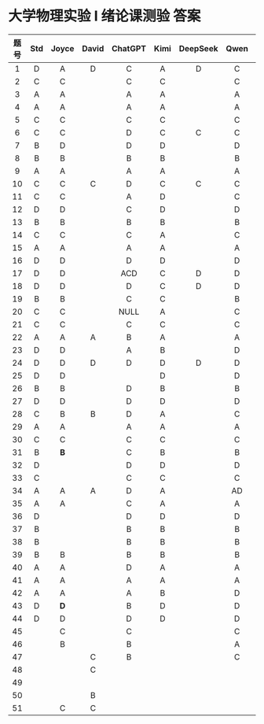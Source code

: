 # 大学物理实验 I 绪论课测验 答案

| 题号 | Std  | Joyce | David | ChatGPT | Kimi | DeepSeek | Qwen | Claude | Llama | Mistral |
| :--: | :--: | :---: | :---: | :-----: | :--: | :------: | :--: | :----: | :---: | :-----: |
|  1   |  D   |   A   |   D   |    C    |  A   |    D     |  C   |   C    |   C   |    C    |
|  2   |  C   |   C   |       |    C    |  C   |          |  C   |        |       |         |
|  3   |  A   |   A   |       |    A    |  A   |          |  A   |        |       |         |
|  4   |  A   |   A   |       |    A    |  A   |          |  A   |        |       |         |
|  5   |  C   |   C   |       |    C    |  C   |          |  C   |        |       |         |
|  6   |  C   |   C   |       |    D    |  C   |    C     |  C   |   D    |   C   |    C    |
|  7   |  B   |   D   |       |    D    |  D   |          |  D   |        |       |         |
|  8   |  B   |   B   |       |    B    |  B   |          |  B   |        |       |         |
|  9   |  A   |   A   |       |    A    |  A   |          |  A   |        |       |         |
|  10  |  C   |   C   |   C   |    D    |  C   |    C     |  C   |   B    |   D   |    C    |
|  11  |  C   |   C   |       |    A    |  D   |          |  C   |        |       |         |
|  12  |  D   |   D   |       |    C    |  D   |          |  D   |        |       |         |
|  13  |  B   |   B   |       |    B    |  B   |          |  B   |        |       |         |
|  14  |  C   |   C   |       |    C    |  A   |          |  C   |        |       |         |
|  15  |  A   |   A   |       |    A    |  A   |          |  A   |        |       |         |
|  16  |  D   |   D   |       |    D    |  D   |          |  D   |        |       |         |
|  17  |  D   |   D   |       |   ACD   |  C   |    D     |  D   |   D    |  BCD  |    D    |
|  18  |  D   |   D   |       |    D    |  C   |    D     |  D   |   A    |   A   |    B    |
|  19  |  B   |   B   |       |    C    |  C   |          |  B   |        |       |         |
|  20  |  C   |   C   |       |  NULL   |  A   |          |  C   |   A    |   B   |    A    |
|  21  |  C   |   C   |       |    C    |  C   |          |  C   |        |       |         |
|  22  |  A   |   A   |   A   |    B    |  A   |          |  A   |        |       |         |
|  23  |  D   |   D   |       |    A    |  B   |          |  D   |   D    |   D   |    D    |
|  24  |  D   |   D   |   D   |    D    |  D   |    D     |  D   |   D    |   D   |    D    |
|  25  |  D   |   D   |       |         |  D   |          |  D   |   A    |       |         |
|  26  |  B   |   B   |       |    D    |  B   |          |  B   |        |       |         |
|  27  |  D   |   D   |       |    D    |  D   |          |  D   |        |       |         |
|  28  |  C   |   B   |   B   |    D    |  A   |          |  C   |   A    |       |         |
|  29  |  A   |   A   |       |    A    |  A   |          |  A   |        |       |         |
|  30  |  C   |   C   |       |    C    |  C   |          |  C   |        |       |         |
|  31  |  B   | **B** |       |    C    |  B   |          |  B   |        |       |         |
|  32  |  D   |       |       |    D    |  D   |          |  D   |        |       |         |
|  33  |  C   |       |       |    C    |  C   |          |  C   |        |       |         |
|  34  |  A   |   A   |   A   |    D    |  A   |          |  AD  |   D    | ABCD  |    B    |
|  35  |  A   |   A   |       |    C    |  A   |          |  A   |        |       |         |
|  36  |  D   |       |       |    D    |  D   |          |  D   |        |       |         |
|  37  |  B   |       |       |    B    |  B   |          |  B   |        |       |         |
|  38  |  B   |       |       |    B    |  B   |          |  B   |        |       |         |
|  39  |  B   |   B   |       |    B    |  B   |          |  B   |        |       |         |
|  40  |  A   |   A   |       |    D    |  A   |          |  A   |        |   B   |    A    |
|  41  |  A   |   A   |       |    A    |  A   |          |  A   |        |       |         |
|  42  |  A   |   A   |       |    A    |  B   |          |  D   |        |       |         |
|  43  |  D   | **D** |       |    B    |  D   |          |  D   |        |   D   |         |
|  44  |  D   |   D   |       |    D    |  D   |          |  D   |        |       |         |
|  45  |      |   C   |       |    C    |      |          |  C   |   C    |   C   |    C    |
|  46  |      |   B   |       |    B    |      |          |  A   |   B    |   B   |    B    |
|  47  |      |       |   C   |    B    |      |          |  C   |   B    |   B   |    B    |
|  48  |      |       |   C   |         |      |          |      |        |       |         |
|  49  |      |       |       |         |      |          |      |        |       |         |
|  50  |      |       |   B   |         |      |          |      |        |       |         |
|  51  |      |   C   |   C   |         |      |          |      |        |       |         |
